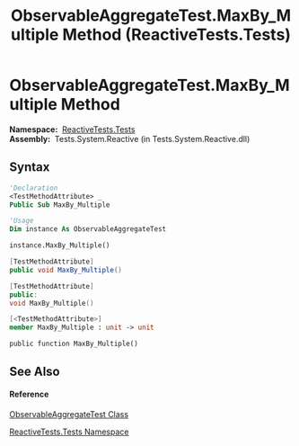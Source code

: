 ﻿---
title: ObservableAggregateTest.MaxBy_Multiple Method  (ReactiveTests.Tests)
TOCTitle: MaxBy_Multiple Method
ms:assetid: M:ReactiveTests.Tests.ObservableAggregateTest.MaxBy_Multiple
ms:mtpsurl: https://msdn.microsoft.com/en-us/library/reactivetests.tests.observableaggregatetest.maxby_multiple(v=VS.103)
ms:contentKeyID: 36620444
ms.date: 06/28/2011
mtps_version: v=VS.103
f1_keywords:
- ReactiveTests.Tests.ObservableAggregateTest.MaxBy_Multiple
dev_langs:
- CSharp
- JScript
- VB
- FSharp
- c++
---

# ObservableAggregateTest.MaxBy\_Multiple Method

**Namespace:**  [ReactiveTests.Tests](hh289046\(v=vs.103\).md)  
**Assembly:**  Tests.System.Reactive (in Tests.System.Reactive.dll)

## Syntax

``` vb
'Declaration
<TestMethodAttribute> _
Public Sub MaxBy_Multiple
```

``` vb
'Usage
Dim instance As ObservableAggregateTest

instance.MaxBy_Multiple()
```

``` csharp
[TestMethodAttribute]
public void MaxBy_Multiple()
```

``` c++
[TestMethodAttribute]
public:
void MaxBy_Multiple()
```

``` fsharp
[<TestMethodAttribute>]
member MaxBy_Multiple : unit -> unit 
```

``` jscript
public function MaxBy_Multiple()
```

## See Also

#### Reference

[ObservableAggregateTest Class](hh314823\(v=vs.103\).md)

[ReactiveTests.Tests Namespace](hh289046\(v=vs.103\).md)

